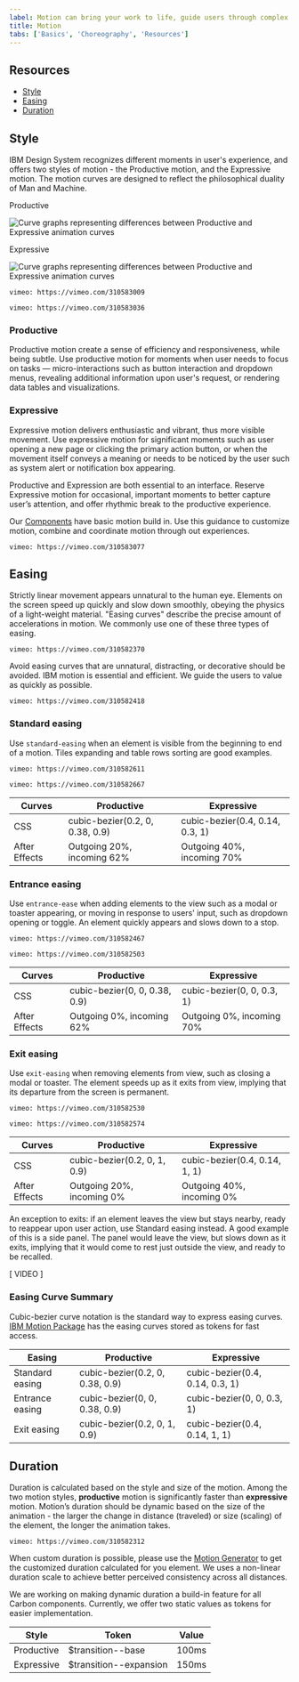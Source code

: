 ```yaml
---
label: Motion can bring your work to life, guide users through complex experiences, and help move forward—from here to there, now to next, start to finish—and make progress.
title: Motion
tabs: ['Basics', 'Choreography', 'Resources']
---
```

## Resources

<grid-wrapper col_lg="8" flex="true" bleed="true">
  <clickable-tile title="Motion Generator" href="https://ibm.github.io/motion/" type="resource"></clickable-tile>
  <clickable-tile title="IBM Motion Package" href="https://github.com/IBM/carbon-elements/tree/master/packages/motion" type="resource"></clickable-tile>
</grid-wrapper>

<anchor-links>
<ul>
    <li><a data-scroll href="#style">Style</a></li>
    <li><a data-scroll href="#easing">Easing</a></li>
    <li><a data-scroll href="#duration">Duration</a></li>
</ul>
</anchor-links>

## Style

IBM Design System recognizes different moments in user's experience, and offers two styles of motion - the Productive motion, and the Expressive motion. The motion curves are designed to reflect the philosophical duality of Man and Machine.

<website-tabs>
<tab label="Curves"><div>

<simple-columns gutter=true>

<div>
<p>Productive</p>
<img src="images/Motion_overview_Curves_productive.svg" alt="Curve graphs representing differences between Productive and Expressive animation curves" />
</div>

<div>
<p>Expressive</p>
<img src="images/Motion_overview_Curves_expressive.svg" alt="Curve graphs representing differences between Productive and Expressive animation curves" />
</div>

</simple-columns>

</div></tab>
<tab label="Abstract">
<div>

`vimeo: https://vimeo.com/310583009`

</div></tab>
<tab label="In-situ"><div>

`vimeo: https://vimeo.com/310583036`

</div></tab>
</website-tabs>


### Productive

Productive motion create a sense of efficiency and responsiveness, while being subtle. Use productive motion for moments when user needs to focus on tasks — micro-interactions such as button interaction and dropdown menus, revealing additional information upon user's request, or rendering data tables and visualizations.

### Expressive

Expressive motion delivers enthusiastic and vibrant, thus more visible movement. Use expressive motion for significant moments such as user opening a new page or clicking the primary action button, or when the movement itself conveys a meaning or needs to be noticed by the user such as system alert or notification box appearing.

Productive and Expression are both essential to an interface. Reserve Expressive motion for occasional, important moments to better capture user’s attention, and offer rhythmic break to the productive experience.

Our [Components](../../components/overview/) have basic motion build in. Use this guidance to customize motion, combine and coordinate motion through out experiences.

<grid-wrapper col_lg="12" flex="true">
<do-dont-example correct="true" full_width="true" label="Productive moments are labeled blue, and expressive moments are labeled magenta.">

`vimeo: https://vimeo.com/310583077`

</do-dont-example>
</grid-wrapper>

## Easing

Strictly linear movement appears unnatural to the human eye. Elements on the screen speed up quickly and slow down smoothly, obeying the physics of a light-weight material. "Easing curves" describe the precise amount of accelerations in motion. We commonly use one of these three types of easing.

<grid-wrapper col_lg="8" flex="true">
<do-dont-example correct="true" full_width="true" label="Elements on the screen speed up quickly and slow down smoothly, obeying the physics of a light-weight material.">

`vimeo: https://vimeo.com/310582370`

</do-dont-example>
</grid-wrapper>

Avoid easing curves that are unnatural, distracting, or decorative should be avoided. IBM motion is essential and efficient. We guide the users to value as quickly as possible.

<grid-wrapper col_lg="8" flex="true">
<do-dont-example correct="false" full_width="true" label="Easing curves that suggest bounce, stretch, or sudden stops are not recommended.">

`vimeo: https://vimeo.com/310582418`

</do-dont-example>
</grid-wrapper>

### Standard easing

Use `standard-easing` when an element is visible from the beginning to  end of a motion. Tiles expanding and table rows sorting are good examples.

<website-tabs>
<tab label="Curves">
<div>

`vimeo: https://vimeo.com/310582611`

</div>
</tab>
<tab label="Examples">
<div>

`vimeo: https://vimeo.com/310582667`

</div>
</tab>
</website-tabs>

| Curves        | Productive                      | Expressive                      |
|---------------|---------------------------------|---------------------------------|
| CSS           | cubic-bezier(0.2, 0, 0.38, 0.9) | cubic-bezier(0.4, 0.14, 0.3, 1) |
| After Effects | Outgoing 20%, incoming 62%      | Outgoing 40%, incoming 70%      |

### Entrance easing

Use `entrance-ease` when adding elements to the view such as a modal or toaster appearing, or moving in response to users' input, such as dropdown opening or toggle. An element quickly appears and slows down to a stop.

<website-tabs>
<tab label="Curves">
<div>

`vimeo: https://vimeo.com/310582467`

</div>
</tab>
<tab label="Examples">
<div>

`vimeo: https://vimeo.com/310582503`

</div>
</tab>
</website-tabs>

| Curves        | Productive                      | Expressive                      |
|---------------|---------------------------------|---------------------------------|
| CSS           | cubic-bezier(0, 0, 0.38, 0.9)   | cubic-bezier(0, 0, 0.3, 1)      |
| After Effects | Outgoing 0%, incoming 62%       | Outgoing 0%, incoming 70%       |

### Exit easing

Use `exit-easing` when removing elements from view, such as closing a modal or toaster. The element speeds up as it exits from view, implying that its departure from the screen is permanent.

<website-tabs>
<tab label="Curves">
<div>

`vimeo: https://vimeo.com/310582530`

</div>
</tab>
<tab label="Examples">
<div>

`vimeo: https://vimeo.com/310582574`

</div>
</tab>
</website-tabs>

| Curves        | Productive                      | Expressive                      |
|---------------|---------------------------------|---------------------------------|
| CSS           | cubic-bezier(0.2, 0, 1, 0.9)    | cubic-bezier(0.4, 0.14, 1, 1)   |
| After Effects | Outgoing 20%, incoming 0%       | Outgoing 40%, incoming 0%       |

An exception to exits: if an element leaves the view but stays nearby, ready to reappear upon user action, use Standard easing instead. A good example of this is a side panel. The panel would leave the view, but slows down as it exits, implying that it would come to rest just outside the view, and ready to be recalled.

[ VIDEO ]

### Easing Curve Summary

Cubic-bezier curve notation is the standard way to express easing curves. [IBM Motion Package](https://github.com/IBM/carbon-elements/tree/master/packages/motion) has the easing curves stored as tokens for fast access.

| Easing          | Productive                      | Expressive                      |
|-----------------|---------------------------------|---------------------------------|
| Standard easing | cubic-bezier(0.2, 0, 0.38, 0.9) | cubic-bezier(0.4, 0.14, 0.3, 1) |
| Entrance easing | cubic-bezier(0, 0, 0.38, 0.9)   | cubic-bezier(0, 0, 0.3, 1)      |
| Exit easing     | cubic-bezier(0.2, 0, 1, 0.9)    | cubic-bezier(0.4, 0.14, 1, 1)   |

## Duration

Duration is calculated based on the style and size of the motion. Among the two motion styles, **productive** motion is significantly faster than **expressive** motion. Motion’s duration should be dynamic based on the size of the animation - the larger the change in distance (traveled) or size (scaling) of the element, the longer the animation takes.

<grid-wrapper col_lg="12" flex="true">
<do-dont-example correct="true" full_width="true" label="Duration contrast between a taller and a shorter component.">

`vimeo: https://vimeo.com/310582312`

</do-dont-example>
</grid-wrapper>

When custom duration is possible, please use the [Motion Generator](https://ibm.github.io/motion/) to get the customized duration calculated for you element. We uses a non-linear duration scale to achieve better perceived consistency across all distances.

<grid-wrapper col_lg="8" flex="true" bleed="true">
<clickable-tile
title="Motion Generator"
href="https://ibm.github.io/motion/"
type="resource"
>
</clickable-tile>
</grid-wrapper>

We are working on making dynamic duration a build-in feature for all Carbon components. Currently, we offer two static values as tokens for easier implementation.

| Style          | Token                      | Value                      |
|-----------------|---------------------------------|---------------------------------|
| Productive | $transition--base | 100ms |
| Expressive |   $transition--expansion | 150ms |
